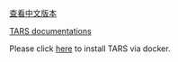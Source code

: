 [查看中文版本](README.zh.md)

[TARS documentations](https://github.com/TarsCloud/TarsDocs_en/blob/master/SUMMARY.md)

Please click [here](https://github.com/TarsCloud/TarsDocs_en/blob/master/installation/docker.md) to install TARS via docker.
